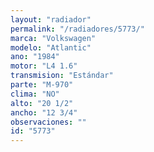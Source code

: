 ```yaml
---
layout: "radiador"
permalink: "/radiadores/5773/"
marca: "Volkswagen"
modelo: "Atlantic"
ano: "1984"
motor: "L4 1.6"
transmision: "Estándar"
parte: "M-970"
clima: "NO"
alto: "20 1/2"
ancho: "12 3/4"
observaciones: ""
id: "5773"
---
```


